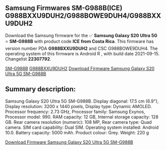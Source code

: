 <h2>Samsung Firmwares SM-G988B(ICE) G988BXXU9DUH2/G988BOWE9DUH4/G988BXXU9DUH2</h2>
Download the Samsung firmware for the ✅ <strong>Samsung Galaxy S20 Ultra 5G </strong> ⭐ <strong>SM-G988B</strong> with product code <strong>ICE</strong> <strong> from Costa Rica</strong>. This firmware has version number PDA <strong>G988BXXU9DUH2</strong> and CSC G988BOWE9DUH4. The operating system of this firmware is Android R , with build date 2021-09-15. Changelist <strong>22307792</strong>.


[SM-G988B](https://samfirm.shop/samsung/model/SM-G988B)
[G988BXXU9DUH2](https://samfirm.shop/samsung/pda/G988BXXU9DUH2)
[Download Firmware Samsung Galaxy S20 Ultra 5G SM-G988B](https://samfirm.shop/samsung/firmware/456451)
<h2>Summary description:</h2>
<p>Samsung Galaxy S20 Ultra 5G SM-G988B. Display diagonal: 17.5 cm (6.9"), Display resolution: 3200 x 1440 pixels, Display type: Dynamic AMOLED. Processor frequency: 2.73 GHz, Processor family: Samsung Exynos, Processor model: 990. RAM capacity: 12 GB, Internal storage capacity: 128 GB. Rear camera resolution (numeric): 108 MP, Rear camera type: Quad camera. SIM card capability: Dual SIM. Operating system installed: Android 10.0. Battery capacity: 5000 mAh. Product colour: Grey. Weight: 220 g</p>


[Download Firmware Samsung Galaxy S20 Ultra 5G SM-G988B](https://samfirm.shop/samsung/firmware/456451)
